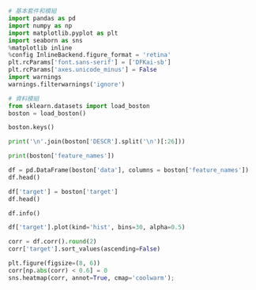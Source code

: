 #
```python
# 基本套件和模組
import pandas as pd
import numpy as np
import matplotlib.pyplot as plt
import seaborn as sns
%matplotlib inline
%config InlineBackend.figure_format = 'retina'
plt.rcParams['font.sans-serif'] = ['DFKai-sb'] 
plt.rcParams['axes.unicode_minus'] = False
import warnings
warnings.filterwarnings('ignore')

# 資料模組
from sklearn.datasets import load_boston
boston = load_boston()
```

```python
boston.keys()
```


```python
print('\n'.join(boston['DESCR'].split('\n')[:26]))
```


```python
print(boston['feature_names'])
```


```python
df = pd.DataFrame(boston['data'], columns = boston['feature_names'])
df.head()
```


```python
df['target'] = boston['target']
df.head()
```


```python
df.info()
```


```python
df['target'].plot(kind='hist', bins=30, alpha=0.5)
```


```python
corr = df.corr().round(2)
corr['target'].sort_values(ascending=False)
```


```python
plt.figure(figsize=(8, 6))
corr[np.abs(corr) < 0.6] = 0
sns.heatmap(corr, annot=True, cmap='coolwarm');
```


```python

```


```python

```


```python

```

